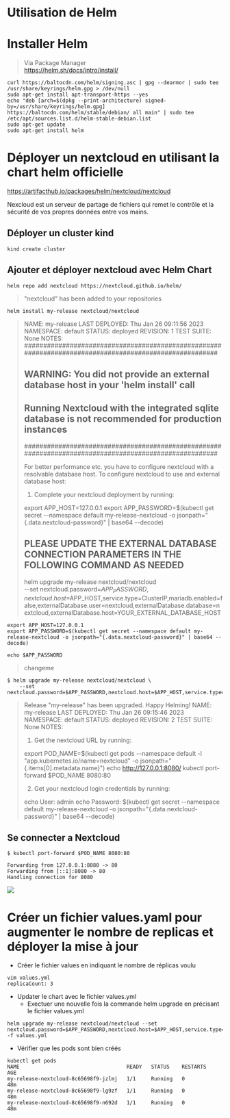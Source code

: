 # Utilisation de Helm

# Installer Helm 
> Via Package Manager  
https://helm.sh/docs/intro/install/

```bash=
curl https://baltocdn.com/helm/signing.asc | gpg --dearmor | sudo tee /usr/share/keyrings/helm.gpg > /dev/null
sudo apt-get install apt-transport-https --yes
echo "deb [arch=$(dpkg --print-architecture) signed-by=/usr/share/keyrings/helm.gpg] https://baltocdn.com/helm/stable/debian/ all main" | sudo tee /etc/apt/sources.list.d/helm-stable-debian.list
sudo apt-get update
sudo apt-get install helm
```

# Déployer un nextcloud en utilisant la chart helm officielle

https://artifacthub.io/packages/helm/nextcloud/nextcloud

Nexcloud est un serveur de partage de fichiers qui remet le contrôle et la sécurité de vos propres données entre vos mains.

## Déployer un cluster kind
```bash=
kind create cluster
```

## Ajouter et déployer nextcloud avec Helm Chart
```bash=
helm repo add nextcloud https://nextcloud.github.io/helm/
```
> "nextcloud" has been added to your repositories
```bash=
helm install my-release nextcloud/nextcloud
```

> NAME: my-release
> LAST DEPLOYED: Thu Jan 26 09:11:56 2023
> NAMESPACE: default
> STATUS: deployed
> REVISION: 1
> TEST SUITE: None
> NOTES:
> #######################################################################################################
> ## WARNING: You did not provide an external database host in your 'helm install' call                ##
> ## Running Nextcloud with the integrated sqlite database is not recommended for production instances ##
> #######################################################################################################
> 
> For better performance etc. you have to configure nextcloud with a resolvable database
> host. To configure nextcloud to use and external database host:
> 
> 
> 1. Complete your nextcloud deployment by running:
> 
>   export APP_HOST=127.0.0.1
>   export APP_PASSWORD=$(kubectl get secret --namespace default my-release-nextcloud -o jsonpath="{.data.nextcloud-password}" | base64 --decode)
> 
>   ## PLEASE UPDATE THE EXTERNAL DATABASE CONNECTION PARAMETERS IN THE FOLLOWING COMMAND AS NEEDED ##
> 
>   helm upgrade my-release nextcloud/nextcloud \
>     --set nextcloud.password=$APP_PASSWORD,nextcloud.host=$APP_HOST,service.type=ClusterIP,mariadb.enabled=false,externalDatabase.user=nextcloud,externalDatabase.database=nextcloud,externalDatabase.host=YOUR_EXTERNAL_DATABASE_HOST

```bash=
export APP_HOST=127.0.0.1
export APP_PASSWORD=$(kubectl get secret --namespace default my-release-nextcloud -o jsonpath="{.data.nextcloud-password}" | base64 --decode)
```
```bash=
echo $APP_PASSWORD
```
> changeme
```bash=
$ helm upgrade my-release nextcloud/nextcloud \
    --set nextcloud.password=$APP_PASSWORD,nextcloud.host=$APP_HOST,service.type=ClusterIP,mariadb.enabled=false,externalDatabase.user=nextcloud,externalDatabase.database=nextcloud,externalDatabase.host=YOUR_EXTERNAL_DATABASE_HOST
```

> Release "my-release" has been upgraded. Happy Helming!
> NAME: my-release
> LAST DEPLOYED: Thu Jan 26 09:15:46 2023
> NAMESPACE: default
> STATUS: deployed
> REVISION: 2
> TEST SUITE: None
> NOTES:
> 1. Get the nextcloud URL by running:
> 
>   export POD_NAME=$(kubectl get pods --namespace default -l "app.kubernetes.io/name=nextcloud" -o jsonpath="{.items[0].metadata.name}")
>   echo http://127.0.0.1:8080/
>   kubectl port-forward $POD_NAME 8080:80
> 
> 2. Get your nextcloud login credentials by running:
> 
>   echo User:     admin
>   echo Password: $(kubectl get secret --namespace default my-release-nextcloud -o jsonpath="{.data.nextcloud-password}" | base64 --decode)

## Se connecter a Nextcloud

```bash=
$ kubectl port-forward $POD_NAME 8080:80

Forwarding from 127.0.0.1:8080 -> 80
Forwarding from [::1]:8080 -> 80
Handling connection for 8080
```

![](https://i.imgur.com/O3vyMHM.png)




# Créer un fichier values.yaml pour augmenter le nombre de replicas et déployer la mise à jour
* Créer le fichier values en indiquant le nombre de réplicas voulu
```
vim values.yml
replicaCount: 3
```
* Updater le chart avec le fichier values.yml
    * Exectuer une nouvelle fois la commande helm upgrade en précisant le fichier values.yml
```
helm upgrade my-release nextcloud/nextcloud --set nextcloud.password=$APP_PASSWORD,nextcloud.host=$APP_HOST,service.type=ClusterIP,mariadb.enabled=false,externalDatabase.user=nextcloud,externalDatabase.database=nextcloud,externalDatabase.host=YOUR_EXTERNAL_DATABASE_HOST -f values.yml
```
* Vérifier que les pods sont bien créés
```
kubectl get pods
NAME                                   READY   STATUS    RESTARTS   AGE
my-release-nextcloud-8c65698f9-jzlmj   1/1     Running   0          48m
my-release-nextcloud-8c65698f9-lg9zf   1/1     Running   0          48m
my-release-nextcloud-8c65698f9-n692d   1/1     Running   0          48m
```



